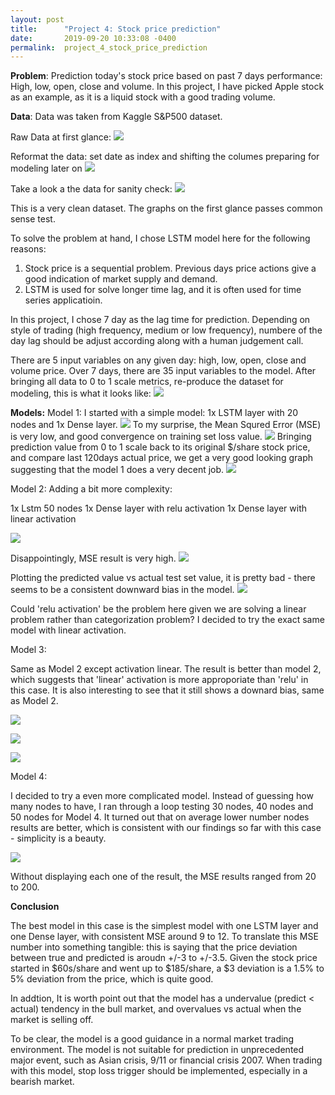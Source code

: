 ```yaml
---
layout: post
title:      "Project 4: Stock price prediction"
date:       2019-09-20 10:33:08 -0400
permalink:  project_4_stock_price_prediction
---
```



**Problem**: Prediction today's stock price based on past 7 days performance: High, low, open, close and volume.
In this project, I have picked Apple stock as an example, as it is a liquid stock with a good trading volume.

**Data**: Data was taken from Kaggle S&P500 dataset.

Raw Data at first glance:
![](https://raw.githubusercontent.com/alexxlu/Project4/master/Pictures/Raw%20data%20preview.png)

Reformat the data: set date as index and shifting the columes preparing for modeling later on
![](https://raw.githubusercontent.com/alexxlu/Project4/master/Pictures/Reformat%20the%20raw%20data.png)

Take a look a the data for sanity check:
![](https://raw.githubusercontent.com/alexxlu/Project4/master/Pictures/Graph%20raw%20data.png)

This is a very clean dataset. The graphs on the first glance passes common sense test.

To solve the problem at hand, I chose LSTM model here for the following reasons: 
1) Stock price is a sequential problem. Previous days price actions give a good indication of market supply and demand.
2) LSTM is used for solve longer time lag, and it is often used for time series applicatioin.

In this project, I chose 7 day as the lag time for prediction. Depending on style of trading (high frequency, medium or low frequency), numbere of the day lag should be adjust according along with a human judgement call. 

There are 5 input variables on any given day: high, low, open, close and volume price. Over 7 days, there are 35 input variables to the model. After bringing all data to 0 to 1 scale metrics, re-produce the dataset for modeling, this is what it looks like:
![](https://raw.githubusercontent.com/alexxlu/Project4/master/Pictures/Dependent%20variables.png)

**Models:**
Model 1:
I started with a simple model: 1x LSTM layer with 20 nodes and 1x Dense layer. 
![](https://raw.githubusercontent.com/alexxlu/Project4/master/Pictures/Model%201%20code%20and%20summary.png)
To my surprise, the Mean Squred Error (MSE) is very low, and good convergence on training set loss value.
![](https://raw.githubusercontent.com/alexxlu/Project4/master/Pictures/Model1%20loss%20graph%20and%20MSE.png)
Bringing prediction value from 0 to 1 scale back to its original $/share stock price, and compare last 120days actual price, we get a very good looking graph suggesting that the model 1 does a very decent job.
![](https://raw.githubusercontent.com/alexxlu/Project4/master/Pictures/Model%201%20actual%20vs%20pred.png)

Model 2:
Adding a bit more complexity:

1x Lstm 50 nodes
1x Dense layer with relu activation
1x Dense layer with linear activation

![](https://raw.githubusercontent.com/alexxlu/Project4/master/Pictures/Model%202%20code%20and%20summary.png)

Disappointingly, MSE result is very high.
![](https://raw.githubusercontent.com/alexxlu/Project4/master/Pictures/Model%202%20loss%20graph%20and%20MSE.png)

Plotting the predicted value vs actual test set value, it is pretty bad - there seems to be a consistent downward bias in the model.
![](https://raw.githubusercontent.com/alexxlu/Project4/master/Pictures/Model%202%20actual%20vs%20predict.png)

Could 'relu activation' be the problem here given we are solving a linear problem rather than categorization problem?
I decided to try the exact same model with linear activation.

Model 3:

Same as Model 2 except activation linear. The result is better than model 2, which suggests that 'linear' activation is more approporiate than 'relu' in this case. It is also interesting to see that it still shows a downard bias, same as Model 2.

![](https://raw.githubusercontent.com/alexxlu/Project4/master/Pictures/Model%203%20code%20and%20summary.png)

![](https://raw.githubusercontent.com/alexxlu/Project4/master/Pictures/Model%203%20%20loss%20and%20mse.png)


![](https://raw.githubusercontent.com/alexxlu/Project4/master/Pictures/Model%203%20actual%20vs%20pred.png)

Model 4:

I decided to try a even more complicated model. Instead of guessing how many nodes to have, I ran through a loop testing 30 nodes, 40 nodes and 50 nodes for Model 4. It turned out that on average lower number nodes results are better, which is consistent with our findings so far with this case - simplicity is a beauty.

![](https://raw.githubusercontent.com/alexxlu/Project4/master/Pictures/Model%204%20code.png)

Without displaying each one of the result, the MSE results ranged from 20 to 200. 

**Conclusion**

The best model in this case is the simplest model with one LSTM layer and one Dense layer, with consistent MSE around 9 to 12. To translate this MSE number into something tangible: this is saying that the price deviation between true and predicted is aroudn +/-3 to +/-3.5. Given the stock price started in $60s/share and went up to $185/share, a $3 deviation is a 1.5% to 5% deviation from the price, which is quite good. 

In addtion, It is worth point out that the model has a undervalue (predict < actual)  tendency in the bull market, and overvalues vs actual when the market is selling off. 

To be clear, the model is a good guidance in a normal market trading environment. The model is not suitable for prediction in unprecedented major event, such as Asian crisis, 9/11 or financial crisis 2007. When trading with this model, stop loss trigger should be implemented, especially in a bearish market. 



